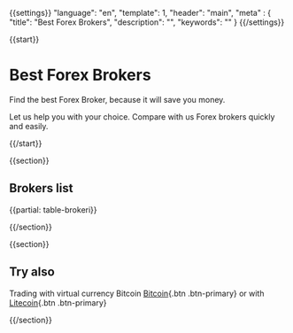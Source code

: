 {{settings}}
  "language": "en",
  "template": 1,
  "header": "main",
  "meta" : {
    "title": "Best Forex Brokers",
    "description": "",
    "keywords": ""
  }
{{/settings}}

{{start}}

# Best Forex Brokers

Find the best Forex Broker, because it will save you money.

Let us help you with your choice. Compare with us Forex brokers quickly and easily.

{{/start}}

{{section}}

## Brokers list

{{partial: table-brokeri}}

{{/section}}

{{section}}

## Try also

Trading with virtual currency Bitcoin [Bitcoin]({{url}}bitcoin){.btn .btn-primary} or with [Litecoin]({{url}}litecoin){.btn .btn-primary}

{{/section}}